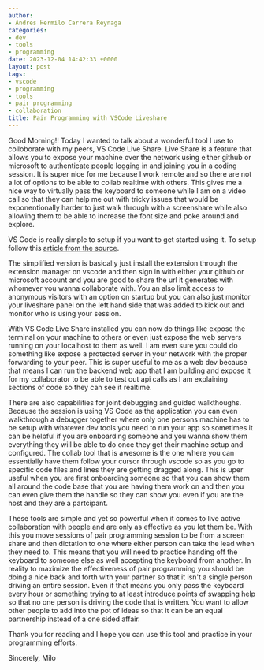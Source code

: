 ```yaml
---
author:
- Andres Hermilo Carrera Reynaga
categories:
- dev
- tools
- programming
date: 2023-12-04 14:42:33 +0000
layout: post
tags:
- vscode
- programming
- tools
- pair programming
- collaboration
title: Pair Programming with VSCode Liveshare
---
```


Good Morning!! Today I wanted to talk about a wonderful tool I use to colloborate with my peers, VS Code Live Share. Live Share is a feature that allows you to expose your machine over the network using either github or microsoft to authenticate people logging in and joining you in a coding session. It is super nice for me because I work remote and so there are not a lot of options to be able to collab realtime with others. This gives me a nice way to virtually pass the keyboard to someone while I am on a video call so that they can help me out with tricky issues that would be exponentionally harder to just walk through with a screenshare while also allowing them to be able to increase the font size and poke around and explore.

VS Code is really simple to setup if you want to get started using it.
To setup follow this [article from the source](https://code.visualstudio.com/learn/collaboration/live-share#_get-started-with-live-share).

The simplified version is basically just install the extension through the extension manager on vscode and then sign in with either your github or microsoft account and you are good to share the url it generates with whomever you wanna collaborate with. You an also limit access to anonymous visitors with an option on startup but you can also just monitor your liveshare panel on the left hand side that was added to kick out and monitor who is using your session.

With VS Code Live Share installed you can now do things like expose the terminal on your machine to others or even just expose the web servers running on your localhost to them as well. I am even sure you could do something like expose a protected server in your network with the proper forwarding to your peer. This is super useful to me as a web dev because that means I can run the backend web app that I am building and expose it for my collaborator to be able to test out api calls as I am explaining sections of code so they can see it realtime.

There are also capabilities for joint debugging and guided walkthoughs. Because the session is using VS Code as the application you can even walkthrough a debugger together where only one persons machine has to be setup with whatever dev tools you need to run your app so sometimes it can be helpful if you are onboarding someone and you wanna show them everything they will be able to do once they get their machine setup and configured. The collab tool that is awesome is the one where you can essentially have them follow your cursor through vscode so as you go to specific code files and lines they are getting dragged along. This is uper useful when you are first onboarding someone so that you can show them all around the code base that you are having them work on and then you can even give them the handle so they can show you even if you are the host and they are a partcipant.

These tools are simple and yet so powerful when it comes to live active collaboration with people and are only as effective as you let them be. With this you move sessions of pair programming session to be from a screen share and then dictation to one where either person can take the lead when they need to. This means that you will need to practice handing off the keyboard to someone else as well accepting the keyboard from another. In reality to maximize the effectiveness of pair programming you should be doing a nice back and forth with your partner so that it isn't a single person driving an entire session. Even if that means you only pass the keyboard every hour or something trying to at least introduce points of swapping help so that no one person is driving the code that is written. You want to allow other people to add into the pot of ideas so that it can be an equal partnership instead of a one sided affair.

Thank you for reading and I hope you can use this tool and practice in your programming efforts.

Sincerely,
Milo